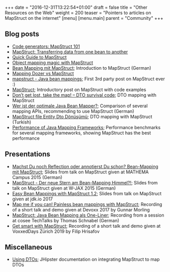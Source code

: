 +++
date = "2016-12-31T13:22:54+01:00"
draft = false
title = "Other Resources on the Web"
weight = 200
teaser = "Pointers to articles on MapStruct on the internet"
[menu]
[menu.main]
parent = "Community"
+++

## Blog posts

* [Code generators: MapStruct 101](https://that-java-guy.blogspot.ch/2017/07/code-generators-mapstruct-101.html)
* [MapStruct: Transferring data from one bean to another](https://www.javacodegeeks.com/2016/12/mapstruct-transferring-data-one-bean-another.html)
* [Quick Guide to MapStruct](http://www.baeldung.com/mapstruct)
* [Object mapping magic with MapStruct](https://amsterdam.luminis.eu/2016/05/31/object-mapping-magic-with-mapstruct/)
* [Bean Mapping mit MapStruct](http://javabarista.blogspot.de/2015/04/bean-mapping-mit-mapstruct.html); Introduction to MapStruct (German)
* [Mapping Dozer vs MapStruct](http://mariusz.wyszomierski.pl/en/mapping-dozer-vs-mapstruct/)
* [mapstruct - Java bean mappings](http://tux2323.blogspot.de/2014/03/mapstruct-java-bean-mappings.html); First 3rd party post on MapStruct ever :)
* [MapStruct](https://samerabdelkafi.wordpress.com/2015/10/18/mapstruct/); Introductory post on MapStruct with code examples
* [Don’t get lost, take the map! – DTO survival code](http://blog.goyello.com/2015/08/11/take-the-map-dto-survival-code/); DTO mapping with MapStruct
* [Wer ist der optimale Java Bean Mapper?](http://www.frank-rahn.de/java-bean-mapper/); Comparison of several mapping APIs, recommending to use MapStruct (German)
* [MapStruct file Entity Dto Dönüşümü](http://www.muratoksuzer.com/2018/04/mapstruct-ile-entity-dto-donusumu.html); DTO mapping with MapStruct (Turkish)
* [Performance of Java Mapping Frameworks](http://www.baeldung.com/java-performance-mapping-frameworks); Performance benchmarks for several mapping frameworks, showing MapStruct has the best performance

## Presentations
* [Machst Du noch Reflection oder annotierst Du schon? Bean-Mapping mit MapStruct](http://www.muchsoft.com/presentations/MATHEMA-Campus-2015-MapStruct.pdf); Slides from talk on MapStruct given at MATHEMA Campus 2015 (German)
* [MapStruct - Der neue Stern am Bean-Mapping Himmel?!](https://www.inovex.de/fileadmin/files/Vortraege/2015/mapstruct-gerrit-brehmer-wjax-11-2015.pdf); Slides from talk on MapStruct given at W-JAX 2015 (German)
* [Easy Bean Mappings with MapStruct 1.2](http://www.muchsoft.com/presentations/MapStruct-JDKIO-2017.pdf); Slides from talk on MapStruct given at jdk.io 2017
* [Map me if you can! Painless bean mappings with MapStruct](https://www.youtube.com/watch?v=nvjqtWQ5zj8); Recording of a short talk and demo given at Devoxx 2017 by Gunnar Morling
* [MapStruct: Java Bean Mapping als One-Liner](https://vimeo.com/247284134); Recording from a session at cosee TechTalks by Thomas Schnabel (German)
* [Get smart with MapStruct](https://youtu.be/ICl9gJ4o7Ec); Recording of a short talk and demo given at VoxxedDays Zürich 2019 by Filip Hrisafov

## Miscellaneous
* [Using DTOs](http://jhipster.github.io/using_dtos.html); JHipster documentation on integrating MapStruct to map DTOs

